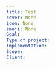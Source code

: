 ```yaml
---
title: Test
cover: None
icon: None
emoji: None
Goal: 
Type of project: 
Implementation: 
Scope: 
Client: 
---
```


